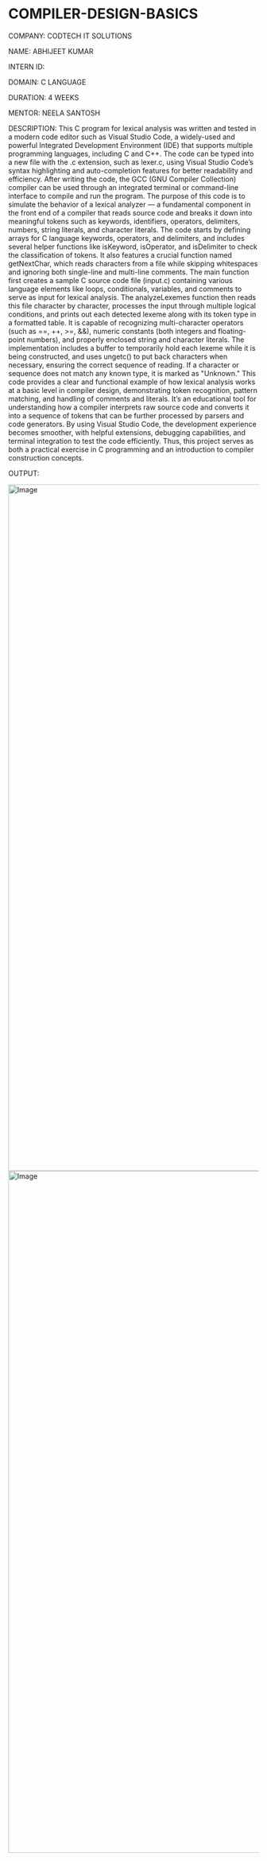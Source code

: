 # COMPILER-DESIGN-BASICS

COMPANY: CODTECH IT SOLUTIONS

NAME: ABHIJEET KUMAR

INTERN ID:

DOMAIN: C LANGUAGE

DURATION: 4 WEEKS

MENTOR: NEELA SANTOSH

DESCRIPTION: This C program for lexical analysis was written and tested in a modern code editor such as Visual Studio Code, a widely-used and powerful Integrated Development Environment (IDE) that supports multiple programming languages, including C and C++. The code can be typed into a new file with the .c extension, such as lexer.c, using Visual Studio Code’s syntax highlighting and auto-completion features for better readability and efficiency. After writing the code, the GCC (GNU Compiler Collection) compiler can be used through an integrated terminal or command-line interface to compile and run the program. The purpose of this code is to simulate the behavior of a lexical analyzer — a fundamental component in the front end of a compiler that reads source code and breaks it down into meaningful tokens such as keywords, identifiers, operators, delimiters, numbers, string literals, and character literals. The code starts by defining arrays for C language keywords, operators, and delimiters, and includes several helper functions like isKeyword, isOperator, and isDelimiter to check the classification of tokens. It also features a crucial function named getNextChar, which reads characters from a file while skipping whitespaces and ignoring both single-line and multi-line comments. The main function first creates a sample C source code file (input.c) containing various language elements like loops, conditionals, variables, and comments to serve as input for lexical analysis. The analyzeLexemes function then reads this file character by character, processes the input through multiple logical conditions, and prints out each detected lexeme along with its token type in a formatted table. It is capable of recognizing multi-character operators (such as ==, ++, >=, &&), numeric constants (both integers and floating-point numbers), and properly enclosed string and character literals. The implementation includes a buffer to temporarily hold each lexeme while it is being constructed, and uses ungetc() to put back characters when necessary, ensuring the correct sequence of reading. If a character or sequence does not match any known type, it is marked as "Unknown." This code provides a clear and functional example of how lexical analysis works at a basic level in compiler design, demonstrating token recognition, pattern matching, and handling of comments and literals. It’s an educational tool for understanding how a compiler interprets raw source code and converts it into a sequence of tokens that can be further processed by parsers and code generators. By using Visual Studio Code, the development experience becomes smoother, with helpful extensions, debugging capabilities, and terminal integration to test the code efficiently. Thus, this project serves as both a practical exercise in C programming and an introduction to compiler construction concepts.

OUTPUT:

<img width="1381" alt="Image" src="https://github.com/user-attachments/assets/b33d5949-9b43-4459-90b9-8576c90c7050" />

<img width="1372" alt="Image" src="https://github.com/user-attachments/assets/9c777b0d-3039-455e-b952-5933912dd57c" />
